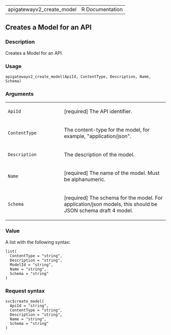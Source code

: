 <table style="width: 100%;">
<tbody>
<tr class="odd">
<td>apigatewayv2_create_model</td>
<td style="text-align: right;">R Documentation</td>
</tr>
</tbody>
</table>

## Creates a Model for an API

### Description

Creates a Model for an API.

### Usage

    apigatewayv2_create_model(ApiId, ContentType, Description, Name, Schema)

### Arguments

<table>
<colgroup>
<col style="width: 35%" />
<col style="width: 65%" />
</colgroup>
<tbody>
<tr class="odd">
<td><code id="apigatewayv2_create_model_:_ApiId">ApiId</code></td>
<td><p>[required] The API identifier.</p></td>
</tr>
<tr class="even">
<td><code
id="apigatewayv2_create_model_:_ContentType">ContentType</code></td>
<td><p>The content-type for the model, for example,
"application/json".</p></td>
</tr>
<tr class="odd">
<td><code
id="apigatewayv2_create_model_:_Description">Description</code></td>
<td><p>The description of the model.</p></td>
</tr>
<tr class="even">
<td><code id="apigatewayv2_create_model_:_Name">Name</code></td>
<td><p>[required] The name of the model. Must be alphanumeric.</p></td>
</tr>
<tr class="odd">
<td><code id="apigatewayv2_create_model_:_Schema">Schema</code></td>
<td><p>[required] The schema for the model. For application/json models,
this should be JSON schema draft 4 model.</p></td>
</tr>
</tbody>
</table>

### Value

A list with the following syntax:

    list(
      ContentType = "string",
      Description = "string",
      ModelId = "string",
      Name = "string",
      Schema = "string"
    )

### Request syntax

    svc$create_model(
      ApiId = "string",
      ContentType = "string",
      Description = "string",
      Name = "string",
      Schema = "string"
    )
